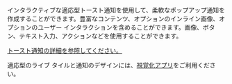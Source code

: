 ﻿インタラクティブな適応型トースト通知を使用して、柔軟なポップアップ通知を作成することができます。豊富なコンテンツ、オプションのインライン画像、オプションのユーザー インタラクションを含めることができます。画像、ボタン、テキスト入力、アクションなどを使用することができます。

[トースト通知の詳細を参照してください。](https://docs.microsoft.com/en-us/windows/uwp/controls-and-patterns/tiles-and-notifications-adaptive-interactive-toasts)

適応型のライブ タイルと通知のデザインには、[視覚化アプリ](https://docs.microsoft.com/en-us/windows/uwp/controls-and-patterns/tiles-and-notifications-notifications-visualizer)をご利用ください。
